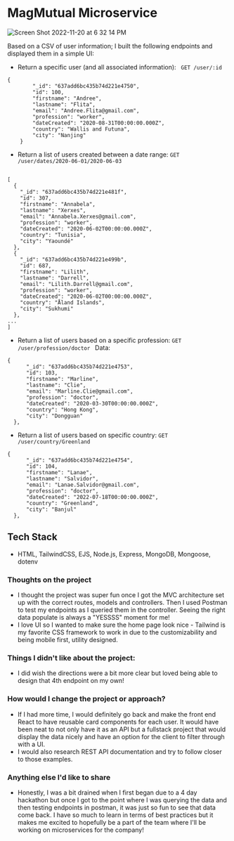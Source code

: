 # MagMutual Microservice

![Screen Shot 2022-11-20 at 6 32 14 PM](https://user-images.githubusercontent.com/99847030/202932501-9c61810a-3d0c-4081-9b29-3109a4a8a2fc.jpg)

Based on a CSV of user information; I built the following endpoints and displayed them in a simple UI:

- Return a specific user (and all associated information): ` GET /user/:id`

```
{
        "_id": "637add6bc435b74d221e4750",
        "id": 100,
        "firstname": "Andree",
        "lastname": "Flita",
        "email": "Andree.Flita@gmail.com",
        "profession": "worker",
        "dateCreated": "2020-08-31T00:00:00.000Z",
        "country": "Wallis and Futuna",
        "city": "Nanjing"
    }
```

- Return a list of users created between a date range:
  `GET /user/dates/2020-06-01/2020-06-03`

```

[
  {
    "_id": "637add6bc435b74d221e481f",
    "id": 307,
    "firstname": "Annabela",
    "lastname": "Xerxes",
    "email": "Annabela.Xerxes@gmail.com",
    "profession": "worker",
    "dateCreated": "2020-06-02T00:00:00.000Z",
    "country": "Tunisia",
    "city": "Yaoundé"
  },
  {
    "_id": "637add6bc435b74d221e499b",
    "id": 687,
    "firstname": "Lilith",
    "lastname": "Darrell",
    "email": "Lilith.Darrell@gmail.com",
    "profession": "worker",
    "dateCreated": "2020-06-02T00:00:00.000Z",
    "country": "Åland Islands",
    "city": "Sukhumi"
  },
...
]

```

- Return a list of users based on a specific profession:
  `GET /user/profession/doctor `
  Data:

```
{
      "_id": "637add6bc435b74d221e4753",
      "id": 103,
      "firstname": "Marline",
      "lastname": "Clie",
      "email": "Marline.Clie@gmail.com",
      "profession": "doctor",
      "dateCreated": "2020-03-30T00:00:00.000Z",
      "country": "Hong Kong",
      "city": "Dongguan"
  },
```

- Return a list of users based on specific country:
  `GET /user/country/Greenland `

```
{
      "_id": "637add6bc435b74d221e4754",
      "id": 104,
      "firstname": "Lanae",
      "lastname": "Salvidor",
      "email": "Lanae.Salvidor@gmail.com",
      "profession": "doctor",
      "dateCreated": "2022-07-18T00:00:00.000Z",
      "country": "Greenland",
      "city": "Banjul"
  },
```

## Tech Stack

- HTML, TailwindCSS, EJS, Node.js, Express, MongoDB, Mongoose, dotenv

### Thoughts on the project

- I thought the project was super fun once I got the MVC architecture set up with the correct routes, models and controllers. Then I used Postman to test my endpoints as I queried them in the controller. Seeing the right data populate is always a "YESSSS" moment for me!
- I love UI so I wanted to make sure the home page look nice - Tailwind is my favorite CSS framework to work in due to the customizability and being mobile first, utility designed.

### Things I didn't like about the project:

- I did wish the directions were a bit more clear but loved being able to design that 4th endpoint on my own!

### How would I change the project or approach?

- If I had more time, I would definitely go back and make the front end React to have reusable card components for each user. It would have been neat to not only have it as an API but a fullstack project that would display the data nicely and have an option for the client to filter through with a UI.
- I would also research REST API documentation and try to follow closer to those examples.

### Anything else I'd like to share

- Honestly, I was a bit drained when I first began due to a 4 day hackathon but once I got to the point where I was querying the data and then testing endpoints in postman, it was just so fun to see that data come back. I have so much to learn in terms of best practices but it makes me excited to hopefully be a part of the team where I'll be working on microservices for the company!
